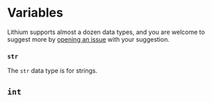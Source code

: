 Variables
=========

Lithium supports almost a dozen data types, and you are welcome to suggest more by [opening an issue](https://github.com/thomasjamesfoster96/lithium/issues/new) with your suggestion. 

### `str`

The `str` data type is for strings. 

## `int`
